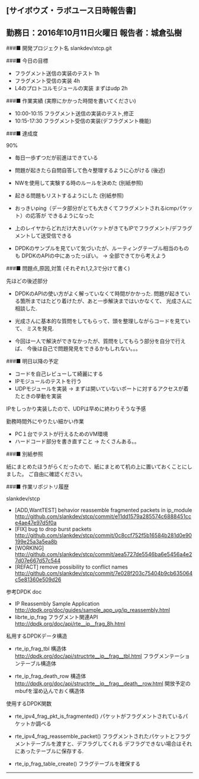 

[サイボウズ・ラボユース日時報告書]
---------------------------------------------------------------------------
勤務日：2016年10月11日火曜日
報告者：城倉弘樹
---------------------------------------------------------------------------
###■ 開発プロジェクト名
 slankdev/stcp.git


###■ 今日の目標

 - フラグメント送信の実装のテスト  1h
 - フラグメント受信の実装 4h
 - L4のプロトコルモジュールの実装 まずはudp 2h


###■ 作業実績 (実際にかかった時間を書いてください)
 
 - 10:00-10:15 フラグメント送信の実装のテスト,修正
 - 10:15-17:30 フラグメント受信の実装(デフラグメント機能)


###■ 達成度

90%

 - 毎日一歩ずつだが前進はできている
 - 問題が起きたら自問自答して色々整理するように心がける (後述)

 - NWを使用して実験する時のルールを決めた (別紙参照)
 - 起きる問題もリストするようにした (別紙参照)
 - おっきいping（データ部分がとても大きくてフラグメントされるicmpパケット）の応答が
   できるようになった
 - 上のレイヤからどれだけ大きいパケットがきてもIPでフラグメント/デフラグメントして送受信できる

 - DPDKのサンプルを見ていて気づいたが、ルーティングテーブル相当のものも
   DPDKのAPIの中にあったっぽい。 -> 全部できてから考えよう

###■ 問題点,原因,対策 (それぞれ1,2,3で分けて書く)

先ほどの後述部分

 - DPDKのAPIの使い方がよく解っていなくて時間がかかった.
   問題が起きている箇所まではたどり着けたが、あと一歩解決まではいかなくて、
   光成さんに相談した.

 - 光成さんに基本的な質問をしてもらって、頭を整理しながらコードを見ていて、
   ミスを発見.

 - 今回は一人で解決ができなかったが、質問をしてもらう部分を自分で行えば、
   今後は自己で問題発見をできるかもしれない。。。


###■ 明日以降の予定

 - コードを自己レビューして綺麗にする
 - IPモジュールのテストを行う
 - UDPモジュールを実装 -> まずは開いていないポートに対するアクセスが着たときの挙動を実装

IPをしっかり実装したので、UDPは早めに終わりそうな予感

勤務時間外にやりたい細かい作業
 - PC１台でテストが行えるためのVM環境
 - ハードコード部分を書き直すこと -> たくさんある。。


###■ 別紙参照

紙にまとめたほうがらくだったので、紙にまとめて机の上に置いておくことにしました。
ご自由に確認ください。
 


###■ 作業リポジトリ履歴

slankdev/stcp

 - [ADD,WantTEST] behavior reassemble fragmented packets in ip_module
   http://github.com/slankdev/stcp/commit/e11dd1579a285574c6888451cce4ae47e97d5f0a
 - [FIX] bug to drop burst packets
   http://github.com/slankdev/stcp/commit/0c8ccf752f5b16584b281d0e90199e25a3a5ea8b
 - [WORKING]
   http://github.com/slankdev/stcp/commit/aea5727de5546ba6e5456a4e27d07e667d57c544
 - [REFACT] remove possibility to conflict names
   http://github.com/slankdev/stcp/commit/7e028f203c75404b9cb635064c5e81360e509d26






参考DPDK doc
 - IP Reassembly Sample Application
   http://dpdk.org/doc/guides/sample_app_ug/ip_reassembly.html
 - librte_ip_frag フラグメント関連API
   http://dpdk.org/doc/api/rte__ip__frag_8h.html

私用するDPDKデータ構造
 - rte_ip_frag_tbl 構造体
   http://dpdk.org/doc/api/structrte__ip__frag__tbl.html
   フラグメンテーションテーブル構造体

 - rte_ip_frag_death_row 構造体
   http://dpdk.org/doc/api/structrte__ip__frag__death__row.html
   開放予定のmbufを溜め込んでおく構造体


使用するDPDK関数
 - rte_ipv4_frag_pkt_is_fragmented() 
   パケットがフラグメントされているパケットか調べる

 - rte_ipv4_frag_reassemble_packet() 
   フラグメントされたパケットとフラグメントテーブルを渡すと、デフラグしてくれる
   デフラグできない場合はそれにあったテーブルに保存する.

 - rte_ip_frag_table_create() フラグテーブルを確保する


---------------------------------------------------------------------------
